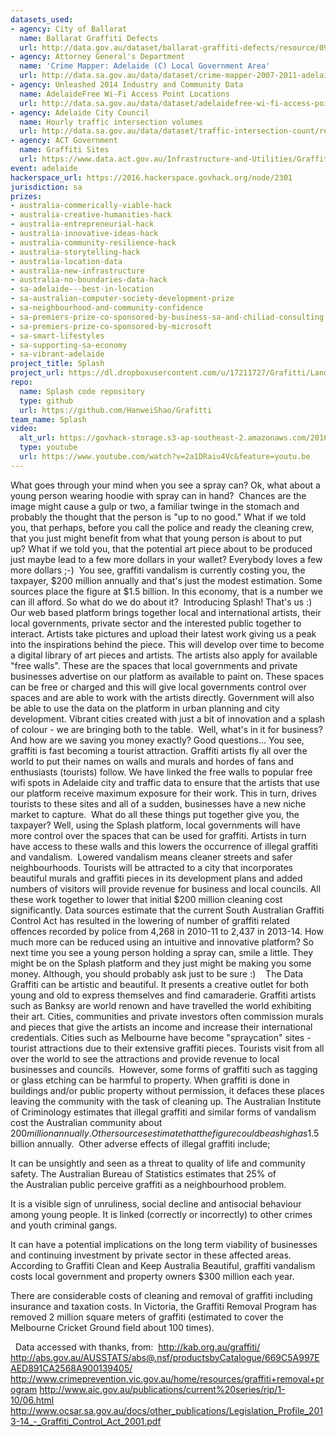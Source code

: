 ```yaml
---
datasets_used:
- agency: City of Ballarat
  name: Ballarat Graffiti Defects
  url: http://data.gov.au/dataset/ballarat-graffiti-defects/resource/099952df-efc9-4a87-baae-f61ff5349fc0
- agency: Attorney General's Department
  name: 'Crime Mapper: Adelaide (C) Local Government Area'
  url: http://data.sa.gov.au/data/dataset/crime-mapper-2007-2011-adelaide-c-local-government-area
- agency: Unleashed 2014 Industry and Community Data
  name: AdelaideFree Wi-Fi Access Point Locations
  url: http://data.sa.gov.au/data/dataset/adelaidefree-wi-fi-access-point-locations
- agency: Adelaide City Council
  name: Hourly traffic intersection volumes
  url: http://data.sa.gov.au/data/dataset/traffic-intersection-count/resource/222d45b7-9867-49e7-9cf6-9658ab970481
- agency: ACT Government
  name: Graffiti Sites
  url: https://www.data.act.gov.au/Infrastructure-and-Utilities/Graffiti-Sites/wdpz-r2ns
event: adelaide
hackerspace_url: https://2016.hackerspace.govhack.org/node/2301
jurisdiction: sa
prizes:
- australia-commerically-viable-hack
- australia-creative-humanities-hack
- australia-entrepreneurial-hack
- australia-innovative-ideas-hack
- australia-community-resilience-hack
- australia-storytelling-hack
- australia-location-data
- australia-new-infrastructure
- australia-no-boundaries-data-hack
- sa-adelaide---best-in-location
- sa-australian-computer-society-development-prize
- sa-neighbourhood-and-community-confidence
- sa-premiers-prize-co-sponsored-by-business-sa-and-chiliad-consulting
- sa-premiers-prize-co-sponsored-by-microsoft
- sa-smart-lifestyles
- sa-supporting-sa-economy
- sa-vibrant-adelaide
project_title: Splash
project_url: https://dl.dropboxusercontent.com/u/17211727/Grafitti/LandingPage.html
repo:
  name: Splash code repository
  type: github
  url: https://github.com/HanweiShao/Grafitti
team_name: Splash
video:
  alt_url: https://govhack-storage.s3-ap-southeast-2.amazonaws.com/2016/Unleashed%202016%20-%20Splash%20-%20YouTube.MP4
  type: youtube
  url: https://www.youtube.com/watch?v=2a1DRaiu4Vc&feature=youtu.be
---
```


What goes through your mind when you see a spray can? 
Ok, what about a young person wearing hoodie with spray can in hand? 
Chances are the image might cause a gulp or two, a familiar twinge in the stomach and probably the thought that the person is "up to no good."
What if we told you, that perhaps, before you call the police and ready the cleaning crew, that you just might benefit from what that young person is about to put up? What if we told you, that the potential art piece about to be produced just maybe lead to a few more dollars in your wallet? Everybody loves a few more dollars ;-) 
You see, graffiti vandalism is currently costing you, the taxpayer, $200 million annually and that's just the modest estimation. Some sources place the figure at $1.5 billion. In this economy, that is a number we can ill afford. So what do we do about it? 
Introducing Splash! That's us :) Our web based platform brings together local and international artists, their local governments, private sector and the interested public together to interact. Artists take pictures and upload their latest work giving us a peak into the inspirations behind the piece. This will develop over time to become a digital library of art pieces and artists. The artists also apply for available "free walls". These are the spaces that local governments and private businesses advertise on our platform as available to paint on. These spaces can be free or charged and this will give local governments control over spaces and are able to work with the artists directly. Government will also be able to use the data on the platform in urban planning and city development. Vibrant cities created with just a bit of innovation and a splash of colour - we are bringing both to the table. 
Well, what's in it for business? And how are we saving you money exactly? Good questions... You see, graffiti is fast becoming a tourist attraction. Graffiti artists fly all over the world to put their names on walls and murals and hordes of fans and enthusiasts (tourists) follow. We have linked the free walls to popular free wifi spots in Adelaide city and traffic data to ensure that the artists that use our platform receive maximum exposure for their work. This in turn, drives tourists to these sites and all of a sudden, businesses have a new niche market to capture. 
What do all these things put together give you, the taxpayer? Well, using the Splash platform, local governments will have more control over the spaces that can be used for graffiti. Artists in turn have access to these walls and this lowers the occurrence of illegal graffiti and vandalism.  Lowered vandalism means cleaner streets and safer neighbourhoods. Tourists will be attracted to a city that incorporates beautiful murals and graffiti pieces in its development plans and added numbers of visitors will provide revenue for business and local councils. All these work together to lower that initial $200 million cleaning cost significantly. Data sources estimate that the current South Australian Graffiti Control Act has resulted in the lowering of number of graffiti related offences recorded by police from 4,268 in 2010-11 to 2,437 in 2013-14. How much more can be reduced using an intuitive and innovative platform?
So next time you see a young person holding a spray can, smile a little. They might be on the Splash platform and they just might be making you some money. Although, you should probably ask just to be sure :) 
 
The Data
Graffiti can be artistic and beautiful. It presents a creative outlet for both young and old to express themselves and find camaraderie. Graffiti artists such as Banksy are world renown and have travelled the world exhibiting their art. Cities, communities and private investors often commission murals and pieces that give the artists an income and increase their international credentials. Cities such as Melbourne have become "spraycation" sites - tourist attractions due to their extensive graffiti pieces. Tourists visit from all over the world to see the attractions and provide revenue to local businesses and councils. 
However, some forms of graffiti such as tagging or glass etching can be harmful to property. When graffiti is done in buildings and/or public property without permission, it defaces these places leaving the community with the task of cleaning up. The Australian Institute of Criminology estimates that illegal graffiti and similar forms of vandalism cost the Australian community about $200 million annually. Other sources estimate that the figure could be as high as $1.5 billion annually. 
Other adverse effects of illegal graffiti include;


It can be unsightly and seen as a threat to quality of life and community safety. The Australian Bureau of Statistics estimates that 25% of the Australian public perceive graffiti as a neighbourhood problem.


It is a visible sign of unruliness, social decline and antisocial behaviour among young people. It is linked (correctly or incorrectly) to other crimes and youth criminal gangs.


It can have a potential implications on the long term viability of businesses and continuing investment by private sector in these affected areas. According to Graffiti Clean and Keep Australia Beautiful, graffiti vandalism costs local government and property owners $300 million each year.


There are considerable costs of cleaning and removal of graffiti including insurance and taxation costs. In Victoria, the Graffiti Removal Program has removed 2 million square meters of graffiti (estimated to cover the Melbourne Cricket Ground field about 100 times). ​​​​​​​​​​​​​​

 
Data accessed with thanks, from: 
http://kab.org.au/graffiti/ 
http://abs.gov.au/AUSSTATS/abs@.nsf/productsbyCatalogue/669C5A997EAED891CA2568A900139405/ ​​​​​​​
http://www.crimeprevention.vic.gov.au/home/resources/graffiti+removal+program
http://www.aic.gov.au/publications/current%20series/rip/1-10/06.html
http://www.ocsar.sa.gov.au/docs/other_publications/Legislation_Profile_2013-14_-_Graffiti_Control_Act_2001.pdf ​​​​​​​